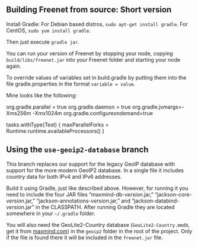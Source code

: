 ## Building Freenet from source: Short version

Install Gradle:
        For Debian based distros, `sudo apt-get install gradle`.
        For CentOS, `sudo yum install gradle`.

Then just execute `gradle jar`.

You can run your version of Freenet by stopping your node, copying `build/libs/freenet.jar` into your Freenet folder and starting your node again.

To override values of variables set in build.gradle by putting them into the file gradle.properties in the format `variable = value`.

Mine looks like the following:

org.gradle.parallel = true
org.gradle.daemon = true
org.gradle.jvmargs=-Xms256m -Xmx1024m
org.gradle.configureondemand=true

tasks.withType(Test)  {
  maxParallelForks = Runtime.runtime.availableProcessors()
}

## Using the `use-geoip2-database` branch

This branch replaces our support for the legacy GeoIP database with support for the more modern GeoIP2 database. In a single file it includes country data for both IPv4 and IPv6 addresses.

Build it using Gradle, just like described above. However, for running it you need to include the four JAR files “maxmind-db-*version*.jar,” “jackson-core-*version*.jar,” “jackson-annotations-*version*.jar,” and “jackson-databind-*version*.jar” in the CLASSPATH. After running Gradle they are located somewhere in your `~/.gradle` folder.

You will also need the GeoLite2-Country database (`GeoLite2-Country.mmdb`, get it from [maxmind.com](http://dev.maxmind.com/geoip/geoip2/geolite2/)) in the `geoip2` folder in the root of the project. Only if the file is found there it will be included in the `freenet.jar` file.
